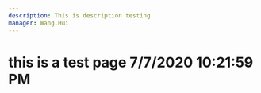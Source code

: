 ```yaml
---
description: This is description testing
manager: Wang.Hui
---
```

# this is a test page 7/7/2020 10:21:59 PM